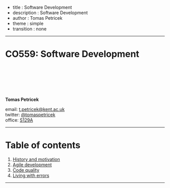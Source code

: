 - title : Software Development
- description : Software Development
- author : Tomas Petricek
- theme : simple
- transition : none

****************************************************************************************************

# **CO559: Software Development**

<br /><br />
<br /><br /><br />

**Tomas Petricek**

email: [t.petricek@kent.ac.uk](mailto:t.petricek@kent.ac.uk)<br />
twitter: [@tomaspetricek](http://twitter.com/tomaspetricek)<br />
office: [S129A](https://www.cs.kent.ac.uk/rooms/S129A.gif)<br />

----------------------------------------------------------------------------------------------------

# **Table of contents**

 1. [History and motivation](history.html)
 1. [Agile development](agile.html)
 1. [Code quality](quality.html)
 1. [Living with errors](errors.html)

----------------------------------------------------------------------------------------------------

